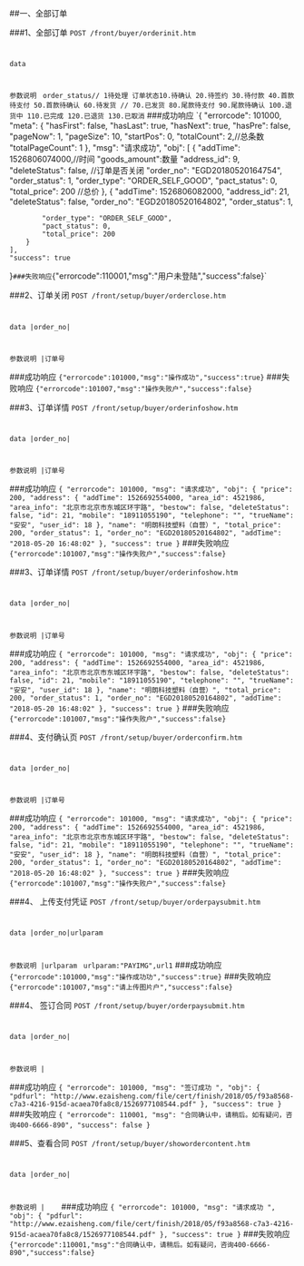 ##一、全部订单

###1、全部订单
 ```POST /front/buyer/orderinit.htm```
#
```data  ```

#
```参数说明 ```
    `order_status// 1待处理 订单状态10.待确认 20.待签约 30.待付款 40.首款待支付 50.首款待确认 60.待发货
	// 70.已发货 80.尾款待支付 90.尾款待确认 100.退货中 110.已完成 120.已退货 130.已取消`
###成功响应
    `{
    "errorcode": 101000,
    "meta": {
        "hasFirst": false,
        "hasLast": true,
        "hasNext": true,
        "hasPre": false,
        "pageNow": 1,
        "pageSize": 10,
        "startPos": 0,
        "totalCount": 2,//总条数
        "totalPageCount": 1
    },
    "msg": "请求成功",
    "obj": [
        {
            "addTime": 1526806074000,//时间
			"goods_amount":数量
            "address_id": 9,
            "deleteStatus": false, //订单是否关闭
            "order_no": "EGD20180520164754",
            "order_status": 1,
            "order_type": "ORDER_SELF_GOOD",
            "pact_status": 0,
            "total_price": 200 //总价
        },
        {
            "addTime": 1526806082000,
            "address_id": 21,
            "deleteStatus": false,
            "order_no": "EGD20180520164802",
            "order_status": 1,

            "order_type": "ORDER_SELF_GOOD",
            "pact_status": 0,
            "total_price": 200
        }
    ],
    "success": true
}`
###失败响应
    `{"errorcode":110001,"msg":"用户未登陆","success":false}`


###2、订单关闭
 ```POST /front/setup/buyer/orderclose.htm```
#
```data |order_no| ```

#
```参数说明 |订单号 ```

###成功响应
    `{"errorcode":101000,"msg":"操作成功","success":true}`
###失败响应
    `{"errorcode":101007,"msg":"操作失败户","success":false}`



###3、订单详情
 ```POST /front/setup/buyer/orderinfoshow.htm```
#
```data |order_no| ```

#
```参数说明 |订单号 ```

###成功响应
    `{
    "errorcode": 101000,
    "msg": "请求成功",
    "obj": {
        "price": 200,
        "address": {
            "addTime": 1526692554000,
            "area_id": 4521986,
            "area_info": "北京市北京市东城区环宇路",
            "bestow": false,
            "deleteStatus": false,
            "id": 21,
            "mobile": "18911055190",
            "telephone": "",
            "trueName": "安安",
            "user_id": 18
        },
        "name": "明朗科技塑料（自营）",
        "total_price": 200,
        "order_status": 1,
        "order_no": "EGD20180520164802",
        "addTime": "2018-05-20 16:48:02"
    },
    "success": true
}`
###失败响应
    `{"errorcode":101007,"msg":"操作失败户","success":false}`



###3、订单详情
 ```POST /front/setup/buyer/orderinfoshow.htm```
#
```data |order_no| ```

#
```参数说明 |订单号 ```

###成功响应
    `{
    "errorcode": 101000,
    "msg": "请求成功",
    "obj": {
        "price": 200,
        "address": {
            "addTime": 1526692554000,
            "area_id": 4521986,
            "area_info": "北京市北京市东城区环宇路",
            "bestow": false,
            "deleteStatus": false,
            "id": 21,
            "mobile": "18911055190",
            "telephone": "",
            "trueName": "安安",
            "user_id": 18
        },
        "name": "明朗科技塑料（自营）",
        "total_price": 200,
        "order_status": 1,
        "order_no": "EGD20180520164802",
        "addTime": "2018-05-20 16:48:02"
    },
    "success": true
}`
###失败响应
    `{"errorcode":101007,"msg":"操作失败户","success":false}`



###4、支付确认页
 ```POST /front/setup/buyer/orderconfirm.htm```
#
```data |order_no| ```

#
```参数说明 |订单号 ```

###成功响应
    `{
    "errorcode": 101000,
    "msg": "请求成功",
    "obj": {
        "price": 200,
        "address": {
            "addTime": 1526692554000,
            "area_id": 4521986,
            "area_info": "北京市北京市东城区环宇路",
            "bestow": false,
            "deleteStatus": false,
            "id": 21,
            "mobile": "18911055190",
            "telephone": "",
            "trueName": "安安",
            "user_id": 18
        },
        "name": "明朗科技塑料（自营）",
        "total_price": 200,
        "order_status": 1,
        "order_no": "EGD20180520164802",
        "addTime": "2018-05-20 16:48:02"
    },
    "success": true
}`
###失败响应
    `{"errorcode":101007,"msg":"操作失败户","success":false}`




###4、 上传支付凭证
 ```POST /front/setup/buyer/orderpaysubmit.htm```
#
```data |order_no|urlparam ```

#
```参数说明 |urlparam ```
    ```urlparam:"PAYIMG",url1```
###成功响应
    ``{"errorcode":101000,"msg":"操作成功功","success":true}``
###失败响应
    `{"errorcode":101007,"msg":"请上传图片户","success":false}`








###4、 签订合同
 ```POST /front/setup/buyer/orderpaysubmit.htm```
#
```data |order_no| ```

#
```参数说明 | ```
   
###成功响应
       ``{
    "errorcode": 101000,
    "msg": "签订成功 ",
    "obj": {
        "pdfurl": "http://www.ezaisheng.com/file/cert/finish/2018/05/f93a8568-c7a3-4216-915d-acaea70fa8c8/1526977108544.pdf"
    },
    "success": true
	}``
###失败响应
    `{
    "errorcode": 110001,
    "msg": "合同确认中，请稍后。如有疑问，咨询400-6666-890",
    "success": false
	}`




###5、查看合同
 ```POST /front/setup/buyer/showordercontent.htm```
#
```data |order_no| ```

#
```参数说明 | ```
    ```  ```
###成功响应
    ``{
    "errorcode": 101000,
    "msg": "请求成功 ",
    "obj": {
        "pdfurl": "http://www.ezaisheng.com/file/cert/finish/2018/05/f93a8568-c7a3-4216-915d-acaea70fa8c8/1526977108544.pdf"
    },
    "success": true
	}``
###失败响应
    `{"errorcode":110001,"msg":"合同确认中，请稍后。如有疑问，咨询400-6666-890","success":false}`










